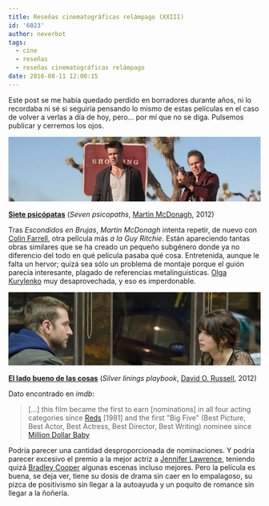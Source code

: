 ```yaml
---
title: Reseñas cinematográficas relámpago (XXIII)
id: '6023'
author: neverbot
tags:
  - cine
  - reseñas
  - reseñas cinematográficas relámpago
date: 2016-08-11 12:00:15
---
```


Este post se me había quedado perdido en borradores durante años, ni lo recordaba ni sé si seguiría pensando lo mismo de estas películas en el caso de volver a verlas a día de hoy, pero... por mí que no se diga. Pulsemos publicar y cerremos los ojos.

[![](./resenas-cinematograficas-relampago-xxiii/seven-psychopaths.png)](./resenas-cinematograficas-relampago-xxiii/seven-psychopaths.png)

**[Siete psicópatas](http://www.imdb.com/title/tt1931533/)** (_Seven psicopaths_, [Martin McDonagh](http://www.imdb.com/name/nm1732981/), 2012)

Tras _Escondidos en Brujas_, _Martin McDonagh_ intenta repetir, de nuevo con [Colin Farrell](http://www.imdb.com/name/nm0268199/), otra película más _a la_ _Guy Ritchie_. Están apareciendo tantas obras similares que se ha creado un pequeño subgénero donde ya no diferencio del todo en qué película pasaba qué cosa. Entretenida, aunque le falta un hervor; quizá sea sólo un problema de montaje porque el guión parecía interesante, plagado de referencias metalinguísticas. [Olga Kurylenko](http://www.imdb.com/name/nm1385871/) muy desaprovechada, y eso es imperdonable.

[![](./resenas-cinematograficas-relampago-xxiii/silver-linings-playbook.png)](./resenas-cinematograficas-relampago-xxiii/silver-linings-playbook.png)

**[El lado bueno de las cosas](http://www.imdb.com/title/tt1045658/)** (_Silver linings playbook_, [David O. Russell](http://www.imdb.com/name/nm0751102/), 2012)

Dato encontrado en _imdb_:

> \[...\] this film became the first to earn \[nominations\] in all four acting categories since [Reds](http://www.imdb.com/title/tt0082979/) \[1981\] and the first "Big Five" (Best Picture, Best Actor, Best Actress, Best Director, Best Writing) nominee since [Million Dollar Baby](http://www.imdb.com/title/tt0405159/)

Podría parecer una cantidad desproporcionada de nominaciones. Y podría parecer excesivo el premio a la mejor actriz a [Jennifer Lawrence](http://www.imdb.com/name/nm2225369/), teniendo quizá [Bradley Cooper](http://www.imdb.com/name/nm0177896/) algunas escenas incluso mejores. Pero la película es buena, se deja ver, tiene su dosis de drama sin caer en lo empalagoso, su pizca de positivismo sin llegar a la autoayuda y un poquito de romance sin llegar a la ñoñería.
